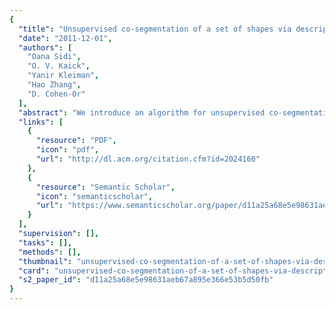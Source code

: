 ```yaml
---
{
  "title": "Unsupervised co-segmentation of a set of shapes via descriptor-space spectral clustering",
  "date": "2011-12-01",
  "authors": [
    "Oana Sidi",
    "O. V. Kaick",
    "Yanir Kleiman",
    "Hao Zhang",
    "D. Cohen-Or"
  ],
  "abstract": "We introduce an algorithm for unsupervised co-segmentation of a set of shapes so as to reveal the semantic shape parts and establish their correspondence across the set. The input set may exhibit significant shape variability where the shapes do not admit proper spatial alignment and the corresponding parts in any pair of shapes may be geometrically dissimilar. Our algorithm can handle such challenging input sets since, first, we perform co-analysis in a descriptor space, where a combination of shape descriptors relates the parts independently of their pose, location, and cardinality. Secondly, we exploit a key enabling feature of the input set, namely, dissimilar parts may be \"linked\" through third-parties present in the set. The links are derived from the pairwise similarities between the parts' descriptors. To reveal such linkages, which may manifest themselves as anisotropic and non-linear structures in the descriptor space, we perform spectral clustering with the aid of diffusion maps. We show that with our approach, we are able to co-segment sets of shapes that possess significant variability, achieving results that are close to those of a supervised approach.",
  "links": [
    {
      "resource": "PDF",
      "icon": "pdf",
      "url": "http://dl.acm.org/citation.cfm?id=2024160"
    },
    {
      "resource": "Semantic Scholar",
      "icon": "semanticscholar",
      "url": "https://www.semanticscholar.org/paper/d11a25a68e5e98631aeb67a895e366e53b5d50fb"
    }
  ],
  "supervision": [],
  "tasks": [],
  "methods": [],
  "thumbnail": "unsupervised-co-segmentation-of-a-set-of-shapes-via-descriptor-space-spectral-clustering-thumb.jpg",
  "card": "unsupervised-co-segmentation-of-a-set-of-shapes-via-descriptor-space-spectral-clustering-card.jpg",
  "s2_paper_id": "d11a25a68e5e98631aeb67a895e366e53b5d50fb"
}
---
```


